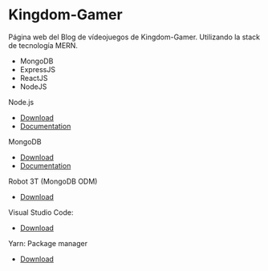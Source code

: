 # Kingdom-Gamer
Página web del Blog de vídeojuegos de Kingdom-Gamer.
Utilizando la stack de tecnología MERN.

- MongoDB
- ExpressJS
- ReactJS
- NodeJS

Node.js
- [Download](https://nodejs.org/en/)
- [Documentation](https://nodejs.org/en/docs/)


MongoDB
- [Download](https://www.mongodb.com/try/download/community)
- [Documentation](https://docs.mongodb.com/guides/)


Robot 3T (MongoDB ODM)
- [Download](https://robomongo.org)


Visual Studio Code:
- [Download](https://code.visualstudio.com)


Yarn: Package manager
- [Download](https://yarnpkg.com/getting-started)

